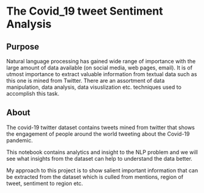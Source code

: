 # The Covid_19 tweet Sentiment Analysis
## Purpose
Natural language processing has gained wide range of importance with the large amount of data available (on social media, web pages, email). It is of utmost importance to extract valuable information from textual data such as this one is mined from Twitter. There are an assortment of data manipulation, data analysis, data visuslization etc. techniques used to accomplish this task.

## About
The covid-19 twitter dataset contains tweets mined from twitter that shows the engagement of people around the world tweeting about the Covid-19 pandemic.

This notebook contains analytics and insight to the NLP problem and we will see what insights from the dataset can help to understand the data better.

My approach to this project is to show salient important information that can be extracted from the dataset which is culled from mentions, region of tweet, sentiment to region etc.
